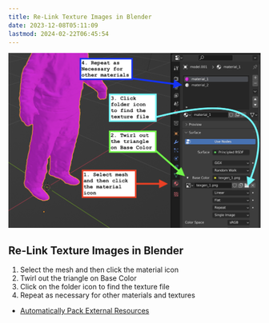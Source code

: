 ```yaml
---
title: Re-Link Texture Images in Blender
date: 2023-12-08T05:11:09
lastmod: 2024-02-22T06:45:54
---
```


[![Relink Texture Images in Blender](./attachments/20231206-re-link-texture-image-file-blender.png)](./attachments/20231206-re-link-texture-image-file-blender.png)

## Re-Link Texture Images in Blender

1. Select the mesh and then click the material icon
2. Twirl out the triangle on Base Color
3. Click on the folder icon to find the texture file
4. Repeat as necessary for other materials and textures

- [Automatically Pack External Resources](./pack-external-resources-blender.md)
